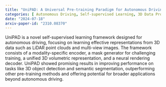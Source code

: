 ```yaml
---
title: "UniPAD: A Universal Pre-training Paradigm for Autonomous Driving"
categories: [ Autonomous Driving, Self-supervised Learning, 3D Data Processing ]
date: "2024-07-18"
arxiv-paper-id: "2310.08370"
---
```

UniPAD is a novel self-supervised learning framework designed for autonomous driving, focusing on learning effective representations from 3D data such as LiDAR point clouds and multi-view images. The framework consists of a modality-specific encoder, a mask generator for challenging training, a unified 3D volumetric representation, and a neural rendering decoder. UniPAD showed promising results in improving performance on tasks like 3D object detection and semantic segmentation, outperforming other pre-training methods and offering potential for broader applications beyond autonomous driving.
